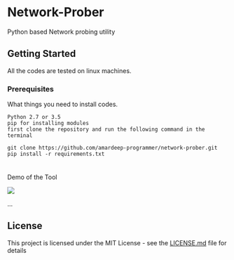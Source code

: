 # Network-Prober
Python based Network probing utility 

## Getting Started

All the codes are tested on linux machines. 

### Prerequisites

What things you need to install codes.

```
Python 2.7 or 3.5 
pip for installing modules
first clone the repository and run the following command in the terminal

git clone https://github.com/amardeep-programmer/network-prober.git
pip install -r requirements.txt


```

###


Demo of the Tool


<a href="https://asciinema.org/a/nhyW5fqCbuEagOxNz4AAV8Jzz" target="_blank"><img src="https://asciinema.org/a/nhyW5fqCbuEagOxNz4AAV8Jzz.png" /></a>



...

###

## License

This project is licensed under the MIT  License - see the [LICENSE.md](LICENSE.md) file for details
